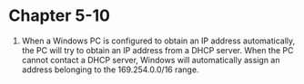 # Chapter 5-10

1. When a Windows PC is configured to obtain an IP address automatically, the PC will try to obtain an IP address from a DHCP server. When the PC cannot contact a DHCP server, Windows will automatically assign an address belonging to the 169.254.0.0/16 range.